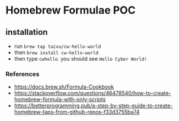 # Homebrew Formulae POC

## installation

* run `brew tap taivu/cw-hello-world`
* then `brew install cw-hello-world`
* then type `cwhello`. you should see `Hello Cyber World!`


### References
* https://docs.brew.sh/Formula-Cookbook
* https://stackoverflow.com/questions/46478540/how-to-create-homebrew-formula-with-only-scripts
* https://betterprogramming.pub/a-step-by-step-guide-to-create-homebrew-taps-from-github-repos-f33d3755ba74

